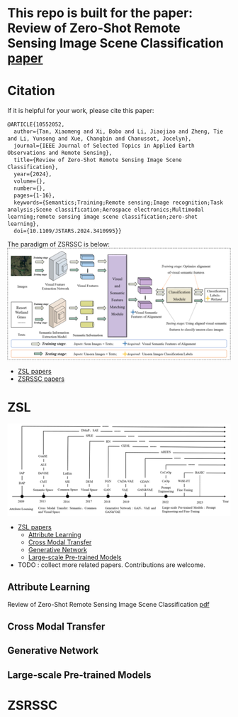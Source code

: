 # This repo is built for the paper: Review of Zero-Shot Remote Sensing Image Scene Classification [paper](https://ieeexplore.ieee.org/document/10552052)
# Citation
If it is helpful for your work, please cite this paper:
``` 
@ARTICLE{10552052,
  author={Tan, Xiaomeng and Xi, Bobo and Li, Jiaojiao and Zheng, Tie and Li, Yunsong and Xue, Changbin and Chanussot, Jocelyn},
  journal={IEEE Journal of Selected Topics in Applied Earth Observations and Remote Sensing}, 
  title={Review of Zero-Shot Remote Sensing Image Scene Classification}, 
  year={2024},
  volume={},
  number={},
  pages={1-16},
  keywords={Semantics;Training;Remote sensing;Image recognition;Task analysis;Scene classification;Aerospace electronics;Multimodal learning;remote sensing image scene classification;zero-shot learning},
  doi={10.1109/JSTARS.2024.3410995}}
```
The paradigm of ZSRSSC is below:
![image](fig1.tif)
- [ZSL papers](#ZSL)
- [ZSRSSC papers](#ZSRSSC)
# ZSL
![image](fig2.tif)
- [ZSL papers](#ZSL)
  - [Attribute Learning](#att)
  - [Cross Modal Transfer](#cmt)
  - [Generative Network](#gen)
  - [Large-scale Pre-trained Models](#lpm)
- TODO : collect more related papers. Contributions are welcome.
## Attribute Learning <a name="att" style="display: none;"></a>
Review of Zero-Shot Remote Sensing Image Scene Classification [pdf](https://ieeexplore.ieee.org/document/10552052)

## Cross Modal Transfer <a name="cmt" style="display: none;"></a>

## Generative Network <a name="gen" style="display: none;"></a>

## Large-scale Pre-trained Models <a name="lpm" style="display: none;"></a>

# ZSRSSC
